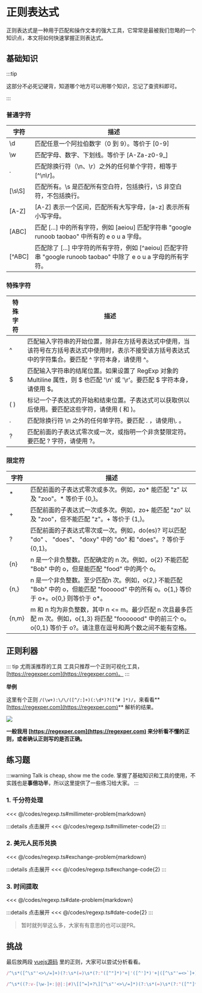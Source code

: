 # 正则表达式

正则表达式是一种用于匹配和操作文本的强大工具，它常常是最被我们忽略的一个知识点，本文将如何快速掌握正则表达式。

## 基础知识

:::tip 

这部分不必死记硬背，知道哪个地方可以用哪个知识，忘记了查资料即可。

:::

### 普通字符

| 字符     | 描述                                                                                |
| ------ | --------------------------------------------------------------------------------- |
| \d     | 匹配任意一个阿拉伯数字（0 到 9）。等价于 [0-9]                                                      |
| \w     | 匹配字母、数字、下划线。等价于 [A-Za-z0-9_]                                                      |
| .      | 匹配除换行符（\n、\r）之外的任何单个字符，相等于 [^\n\r]。                                               |
| [\s\S] | 匹配所有。\s 是匹配所有空白符，包括换行，\S 非空白符，不包括换行。                                              |
| [A-Z]  | [A-Z] 表示一个区间，匹配所有大写字母，[a-z] 表示所有小写字母。                                             |
| [ABC]  | 匹配 [...] 中的所有字符，例如 [aeiou] 匹配字符串 "google runoob taobao" 中所有的 e o u a 字母。          |
| [^ABC] | 匹配除了 [...] 中字符的所有字符，例如 [^aeiou] 匹配字符串 "google runoob taobao" 中除了 e o u a 字母的所有字符。 |

### 特殊字符

| 特殊字符 | 描述                                                                                 |
| ---- | ---------------------------------------------------------------------------------- |
| ^    | 匹配输入字符串的开始位置，除非在方括号表达式中使用，当该符号在方括号表达式中使用时，表示不接受该方括号表达式中的字符集合。要匹配 ^ 字符本身，请使用 \^。    |
| $    | 匹配输入字符串的结尾位置。如果设置了 RegExp 对象的 Multiline 属性，则 \$ 也匹配 '\n' 或 '\r'。要匹配 $ 字符本身，请使用 \$。 |
| ( )  | 标记一个子表达式的开始和结束位置。子表达式可以获取供以后使用。要匹配这些字符，请使用 \( 和 \)。                                |
| .    | 匹配除换行符 \n 之外的任何单字符。要匹配 . ，请使用\\\. 。                                                |
| ?    | 匹配前面的子表达式零次或一次，或指明一个非贪婪限定符。要匹配 ? 字符，请使用 \?。                                        |

### 限定符

| 字符    | 描述                                                 |
| ----- | ---------------------------------------------------------------------------------------------------------- |
| *     | 匹配前面的子表达式零次或多次。例如，zo* 能匹配 "z" 以及 "zoo"。* 等价于 {0,}。     |
| +     | 匹配前面的子表达式一次或多次。例如，zo+ 能匹配 "zo" 以及 "zoo"，但不能匹配 "z"。+ 等价于 {1,}。  |
| ?     | 匹配前面的子表达式零次或一次。例如，do(es)? 可以匹配 "do" 、 "does"、 "doxy" 中的 "do" 和 "does"。? 等价于 {0,1}。   |
| \{n\}   | n 是一个非负整数。匹配确定的 n 次。例如，o{2} 不能匹配 "Bob" 中的 o，但是能匹配 "food" 中的两个 o。  |
| \{n,\}  | n 是一个非负整数。至少匹配n 次。例如，o{2,} 不能匹配 "Bob" 中的 o，但能匹配 "foooood" 中的所有 o。o{1,} 等价于 o+。o{0,} 则等价于 o*。 |
| \{n,m\} | m 和 n 均为非负整数，其中 n <= m。最少匹配 n 次且最多匹配 m 次。例如，o{1,3} 将匹配 "fooooood" 中的前三个 o。o{0,1} 等价于 o?。请注意在逗号和两个数之间不能有空格。 |

## 正则利器

::: tip 尤雨溪推荐的工具
工具只推荐一个正则可视化工具， [https://regexper.com](https://regexper.com)。
:::

**举例**

这里有个正则 `/(\w+):\/\/([^/:]+)(:\d*)?([^# ]*)/`，来看看**[https://regexper.com](https://regexper.com)** 解析的结果。

![](/tech/images/regexp_result.png)

**一般我用 [https://regexper.com](https://regexper.com) 来分析看不懂的正则，或者确认正则写的是否正确。**

## 练习题 

:::warning Talk is cheap, show me the code.
掌握了基础知识和工具的使用，不实践也是**事倍功半**，所以这里提供了一些练习给大家。
:::

### 1. 千分符处理

<<< @/codes/regexp.ts#millimeter-problem{markdown}

:::details 点击展开
<<< @/codes/regexp.ts#millimeter-code{2}
:::

### 2. 美元人民币兑换
<<< @/codes/regexp.ts#exchange-problem{markdown}

:::details 点击展开
<<< @/codes/regexp.ts#exchange-code{2}
:::

### 3. 时间提取

<<< @/codes/regexp.ts#date-problem{markdown}

:::details 点击展开
<<< @/codes/regexp.ts#date-code{2}
:::

> 暂时就列举这么多，大家有有意思的也可以提PR。

## 挑战
最后放两段 [vuejs源码](https://github.com/vuejs/vue/blob/main/src/compiler/parser/html-parser.ts) 里的正则，大家可以尝试分析看看。

```JavaScript
/^\s*([^\s"'<>\/=]+)(?:\s*(=)\s*(?:"([^"]*)"+|'([^']*)'+|([^\s"'=<>`]+)))?/
```

```JavaScript
/^\s*((?:v-[\w-]+:|@|:|#)\[[^=]+?\][^\s"'<>\/=]*)(?:\s*(=)\s*(?:"([^"]*)"+|'([^']*)'+|([^\s"'=<>`]+)))?/
```

